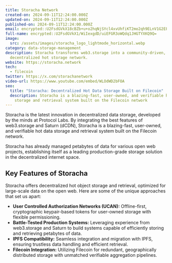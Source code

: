 ```yaml
---
title: Storacha Network
created-on: 2024-09-11T12:24:00.000Z
updated-on: 2024-09-11T12:24:00.000Z
published-on: 2024-09-11T12:24:00.000Z
email: encrypted::U2FsdGVkX18cBZb+u+o2hqNjSYcl4xvUhfiKT2mo2qh9ELnV1G2EFEVKNokmQvyi
full-name: encrypted::U2FsdGVkX1/WiIexgdD/uiEFGR3oWQdq1JHGTYXKQ9Q=
image:
  src: /assets/images/storacha_logo_lightmode_horizontal.webp
category: data-storage-management
description: Storacha transforms web3.storage into a community-driven,
  decentralized hot storage network.
website: https://storacha.network
tech:
  - filecoin
twitter: https://x.com/storachanetwork
video-url: https://www.youtube.com/embed/WLOdWD2bFOA
seo:
  title: "Storacha: Decentralized Hot Data Storage Built on Filecoin"
  description: Storacha is a blazing-fast, user-owned, and verifiable hot data
    storage and retrieval system built on the Filecoin network
---
```


Storacha is the latest innovation in decentralized data storage, developed by the minds at Protocol Labs. By integrating the best features of web3.storage and Saturn (dCDN), Storacha is a blazing-fast, user-owned, and verifiable hot data storage and retrieval system built on the Filecoin network.

Storacha has already managed petabytes of data for various open web projects, establishing itself as a leading production-grade storage solution in the decentralized internet space.

## Key Features of Storacha

Storacha offers decentralized hot object storage and retrieval, optimized for large-scale data on the open web. Here are some of the unique approaches that set us apart:

- **User Controlled Authorization Networks (UCAN):** Offline-first, cryptographic keypair-based tokens for user-owned storage with flexible permissioning.
- **Battle-Tested Production Systems:** Leveraging experience from web3.storage and Saturn to build systems capable of efficiently storing and retrieving petabytes of data.
- **IPFS Compatibility:** Seamless integration and migration with IPFS, ensuring trustless data handling and efficient retrieval.
- **Filecoin Integration:** Utilizing Filecoin for redundant, geographically distributed storage with unmatched verifiable aggregation pipelines.
